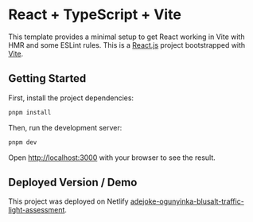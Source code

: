 # React + TypeScript + Vite
This template provides a minimal setup to get React working in Vite with HMR and some ESLint rules.
This is a [React.js](https://react.dev/reference/react) project bootstrapped with [Vite](https://vite.dev/guide/).

## Getting Started
First, install the project dependencies:

```bash
pnpm install
```

Then, run the development server:

```bash
pnpm dev
```

Open [http://localhost:3000](http://localhost:3000) with your browser to see the result.

## Deployed Version / Demo
This project was deployed on Netlify [adejoke-ogunyinka-blusalt-traffic-light-assessment](https://adejoke-blusalt-traffic-system.netlify.app/).
